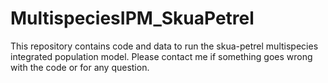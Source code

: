 # MultispeciesIPM_SkuaPetrel
This repository contains code and data to run the skua-petrel multispecies integrated population model. Please contact me if something goes wrong with the code or for any question.
